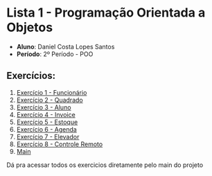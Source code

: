 # Lista 1 - Programação Orientada a Objetos

- **Aluno**: Daniel Costa Lopes Santos
- **Período**: 2º Período - POO

## Exercícios:

1. [Exercício 1 - Funcionário](https://github.com/ieldancosta/Lista1-POO/tree/main/Lista%20POO/src/Ex1)
2. [Exercício 2 - Quadrado](https://github.com/ieldancosta/Lista1-POO/tree/main/Lista%20POO/src/Ex2)
3. [Exercício 3 - Aluno](https://github.com/ieldancosta/Lista1-POO/tree/main/Lista%20POO/src/Ex3)
4. [Exercício 4 - Invoice](https://github.com/ieldancosta/Lista1-POO/tree/main/Lista%20POO/src/Ex4)
5. [Exercício 5 - Estoque](https://github.com/ieldancosta/Lista1-POO/tree/main/Lista%20POO/src/Ex5)
6. [Exercício 6 - Agenda](https://github.com/ieldancosta/Lista1-POO/tree/main/Lista%20POO/src/Ex6)
7. [Exercício 7 - Elevador](https://github.com/ieldancosta/Lista1-POO/tree/main/Lista%20POO/src/Ex7)
8. [Exercício 8 - Controle Remoto](https://github.com/ieldancosta/Lista1-POO/tree/main/Lista%20POO/src/Ex8)
9. [Main](https://github.com/ieldancosta/Lista1-POO/blob/main/Lista%20POO/src/Main.java)

Dá pra acessar todos os exercicios diretamente pelo main do projeto
